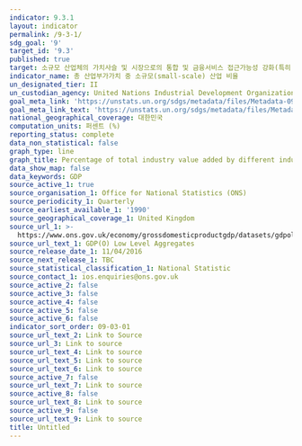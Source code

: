 ```yaml
---
indicator: 9.3.1
layout: indicator
permalink: /9-3-1/
sdg_goal: '9'
target_id: '9.3'
published: true
target: 소규모 산업체의 가치사슬 및 시장으로의 통합 및 금융서비스 접근가능성 강화(특히 개발도상국)
indicator_name: 총 산업부가가치 중 소규모(small-scale) 산업 비율
un_designated_tier: II
un_custodian_agency: United Nations Industrial Development Organization (UNIDO)
goal_meta_link: 'https://unstats.un.org/sdgs/metadata/files/Metadata-09-03-01.pdf'
goal_meta_link_text: 'https://unstats.un.org/sdgs/metadata/files/Metadata-09-03-01.pdf'
national_geographical_coverage: 대한민국
computation_units: 퍼센트 (%)
reporting_status: complete
data_non_statistical: false
graph_type: line
graph_title: Percentage of total industry value added by different industries
data_show_map: false
data_keywords: GDP
source_active_1: true
source_organisation_1: Office for National Statistics (ONS)
source_periodicity_1: Quarterly
source_earliest_available_1: '1990'
source_geographical_coverage_1: United Kingdom
source_url_1: >-
  https://www.ons.gov.uk/economy/grossdomesticproductgdp/datasets/gdpolowlevelaggregates
source_url_text_1: GDP(O) Low Level Aggregates
source_release_date_1: 11/04/2016
source_next_release_1: TBC
source_statistical_classification_1: National Statistic
source_contact_1: ios.enquiries@ons.gov.uk
source_active_2: false
source_active_3: false
source_active_4: false
source_active_5: false
source_active_6: false
indicator_sort_order: 09-03-01
source_url_text_2: Link to Source
source_url_3: Link to source
source_url_text_4: Link to source
source_url_text_5: Link to source
source_url_text_6: Link to source
source_active_7: false
source_url_text_7: Link to source
source_active_8: false
source_url_text_8: Link to source
source_active_9: false
source_url_text_9: Link to source
title: Untitled
---
```

